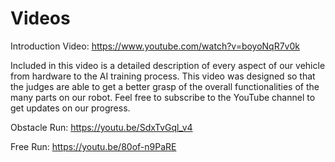 Videos
====

Introduction Video: https://www.youtube.com/watch?v=boyoNqR7v0k

Included in this video is a detailed description of every aspect of our vehicle from hardware to the AI training process. This video was designed so that the judges are able to get a better grasp of the overall functionalities of the many parts on our robot. Feel free to subscribe to the YouTube channel to get updates on our progress. 

Obstacle Run:
https://youtu.be/SdxTvGql_v4


Free Run:
https://youtu.be/80of-n9PaRE

